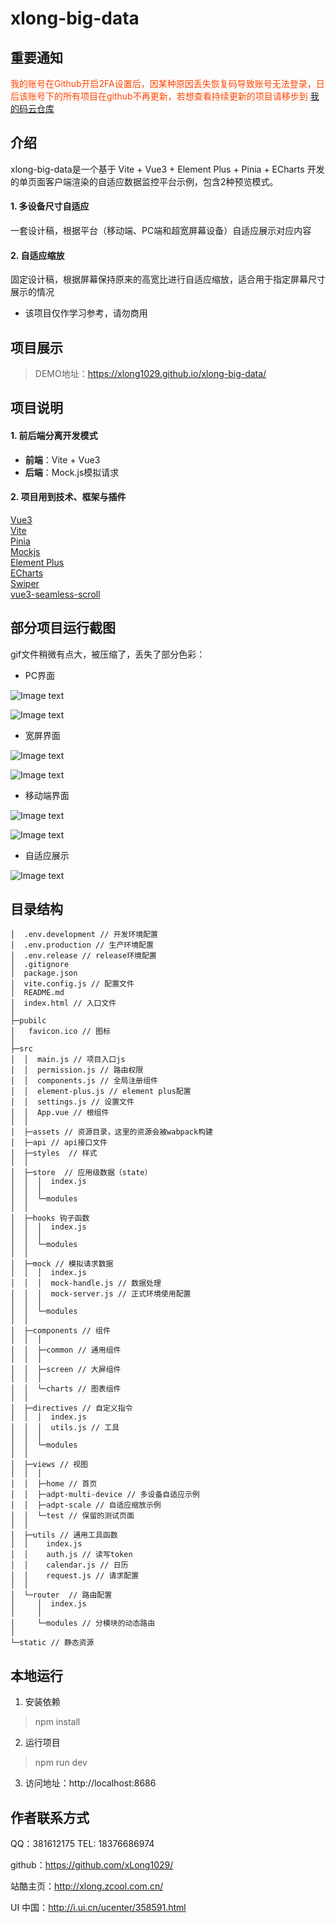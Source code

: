 # xlong-big-data

## 重要通知
<font color=OrangeRed>我的账号在Github开启2FA设置后，因某种原因丢失恢复码导致账号无法登录，日后该账号下的所有项目在github不再更新，若想查看持续更新的项目请移步到</font> [我的码云仓库](https://gitee.com/xlong1029)

## 介绍
xlong-big-data是一个基于 Vite + Vue3 + Element Plus + Pinia + ECharts 开发的单页面客户端渲染的自适应数据监控平台示例，包含2种预览模式。
 
#### 1. 多设备尺寸自适应  
一套设计稿，根据平台（移动端、PC端和超宽屏幕设备）自适应展示对应内容
#### 2. 自适应缩放  
固定设计稿，根据屏幕保持原来的高宽比进行自适应缩放，适合用于指定屏幕尺寸展示的情况

* 该项目仅作学习参考，请勿商用

## 项目展示

> DEMO地址：https://xlong1029.github.io/xlong-big-data/

## 项目说明

#### 1. 前后端分离开发模式

- **前端**：Vite + Vue3
- **后端**：Mock.js模拟请求

#### 2. 项目用到技术、框架与插件

[Vue3](https://v3.vuejs.org)<br/>
[Vite](https://cn.vitejs.dev)<br/>
[Pinia](https://github.com/vuejs/pinia)<br/>
[Mockjs](http://mockjs.com)<br/>
[Element Plus](https://github.com/element-plus)<br/>
[ECharts](https://echarts.apache.org)<br/>
[Swiper](https://www.swiper.com.cn)<br/>
[vue3-seamless-scroll](https://github.com/xfy520/vue3-seamless-scroll)<br/>

## 部分项目运行截图

gif文件稍微有点大，被压缩了，丢失了部分色彩：<br/>

* PC界面

![Image text](static/images/screen-2.gif)

![Image text](static/images/screen-3.gif)

* 宽屏界面

![Image text](static/images/screen-4.jpg)

![Image text](static/images/screen-5.jpg)

* 移动端界面

![Image text](static/images/screen-6.gif)

![Image text](static/images/screen-7.gif)

* 自适应展示

![Image text](static/images/adpt.gif)

## 目录结构

```
│  .env.development // 开发环境配置
│  .env.production // 生产环境配置
│  .env.release // release环境配置
│  .gitignore
│  package.json
│  vite.config.js // 配置文件
│  README.md
│  index.html // 入口文件
│
├─pubilc
│   favicon.ico // 图标
│
├─src
│  │  main.js // 项目入口js
│  │  permission.js // 路由权限
│  │  components.js // 全局注册组件
│  │  element-plus.js // element plus配置
│  │  settings.js // 设置文件
│  │  App.vue // 根组件
│  │
│  ├─assets // 资源目录，这里的资源会被wabpack构建
│  ├─api // api接口文件
│  ├─styles  // 样式
│  │
│  ├─store  // 应用级数据（state）
│  │  │  index.js
│  │  │
│  │  └─modules
│  │
│  ├─hooks 钩子函数
│  │  │  index.js
│  │  │
│  │  └─modules
│  │
│  ├─mock // 模拟请求数据
│  │  │  index.js
│  │  │  mock-handle.js // 数据处理
│  │  │  mock-server.js // 正式环境使用配置
│  │  │
│  │  └─modules
│  │
│  ├─components // 组件
│  │  │
│  │  ├─common // 通用组件
│  │  │
│  │  ├─screen // 大屏组件
│  │  │
│  │  └─charts // 图表组件
│  │
│  ├─directives // 自定义指令
│  │  │  index.js
│  │  │  utils.js // 工具
│  │  │
│  │  └─modules
│  │
│  ├─views // 视图
│  │  │
│  │  ├─home // 首页
│  │  ├─adpt-multi-device // 多设备自适应示例
│  │  ├─adpt-scale // 自适应缩放示例
│  │  └─test // 保留的测试页面
│  │
│  ├─utils // 通用工具函数
│  │    index.js
│  │    auth.js // 读写token
│  │    calendar.js // 日历
│  │    request.js // 请求配置
│  │
│  └─router  // 路由配置
│     │  index.js
│     │
│     └─modules // 分模块的动态路由
│
└─static // 静态资源
```

## 本地运行
1. 安装依赖
> npm install
2. 运行项目
> npm run dev
3. 访问地址：http://localhost:8686

## 作者联系方式

QQ：381612175
TEL: 18376686974

github：https://github.com/xLong1029/

站酷主页：http://xlong.zcool.com.cn/

UI 中国：http://i.ui.cn/ucenter/358591.html
